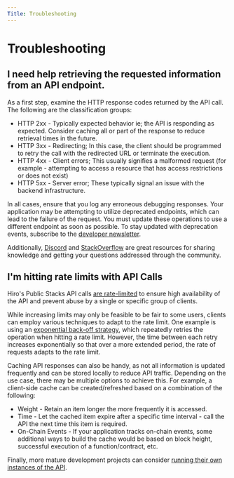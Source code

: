 ```yaml
---
Title: Troubleshooting
---
```


# Troubleshooting

## I need help retrieving the requested information from an API endpoint.

As a first step, examine the HTTP response codes returned by the API call. The following are the classification groups:

- HTTP 2xx - Typically expected behavior ie; the API is responding as expected. Consider caching all or part of the response to reduce retrieval times in the future.
- HTTP 3xx - Redirecting; In this case, the client should be programmed to retry the call with the redirected URL or terminate the execution.
- HTTP 4xx - Client errors; This usually signifies a malformed request (for example - attempting to access a resource that has access restrictions or does not exist)
- HTTP 5xx - Server error; These typically signal an issue with the backend infrastructure.

In all cases, ensure that you log any erroneous debugging responses. Your application may be attempting to utilize deprecated endpoints, which can lead to the failure of the request. You must update these operations to use a different endpoint as soon as possible. To stay updated with deprecation events, subscribe to the [developer newsletter](https://www.hiro.so/updates).

Additionally, [Discord](https://discord.gg/pPwMzMx9k8) and [StackOverflow](https://stackoverflow.com/questions/tagged/stacks-blockchain+or+clarity-lang) are great resources for sharing knowledge and getting your questions addressed through the community.

## I'm hitting rate limits with API Calls

Hiro's Public Stacks API calls [are rate-limited](https://docs.hiro.so/stacks-blockchain-api/feature-guides/rate-limiting) to ensure high availability of the API and prevent abuse by a single or specific group of clients.

While increasing limits may only be feasible to be fair to some users, clients can employ various techniques to adapt to the rate limit. One example is using an [exponential back-off strategy](https://learn.microsoft.com/en-us/azure/architecture/patterns/retry), which repeatedly retries the operation when hitting a rate limit. However, the time between each retry increases exponentially so that over a more extended period, the rate of requests adapts to the rate limit.

Caching API responses can also be handy, as not all information is updated frequently and can be stored locally to reduce API traffic. Depending on the use case, there may be multiple options to achieve this. For example, a client-side cache can be created/refreshed based on a combination of the following:

- Weight - Retain an item longer the more frequently it is accessed.
- Time - Let the cached item expire after a specific time interval - call the API the next time this item is required.
- On-Chain Events - If your application tracks on-chain events, some additional ways to build the cache would be based on block height, successful execution of a function/contract, etc.

Finally, more mature development projects can consider [running their own instances of the API](https://docs.hiro.so/get-started/running-api-node).
